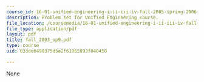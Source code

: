 ```yaml
---
course_id: 16-01-unified-engineering-i-ii-iii-iv-fall-2005-spring-2006
description: Problem set for Unified Engineering course.
file_location: /coursemedia/16-01-unified-engineering-i-ii-iii-iv-fall-2005-spring-2006/833de6490375d5a2f61965893f040458_fall_2003_sp9.pdf
file_type: application/pdf
layout: pdf
title: fall_2003_sp9.pdf
type: course
uid: 833de6490375d5a2f61965893f040458

---
```

None